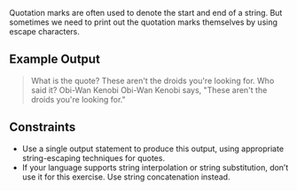 Quotation marks are often used to denote the start and end of a string. But sometimes we need to print out the quotation marks
themselves by using escape characters.

## Example Output
> What is the quote? These aren't the droids you're looking for.
> Who said it? Obi-Wan Kenobi
> Obi-Wan Kenobi says, "These aren't the droids you're looking for."

## Constraints
* Use a single output statement to produce this output, using appropriate string-escaping techniques for quotes.
* If your language supports string interpolation or string substitution, don’t use it for this exercise.  Use string concatenation instead.
